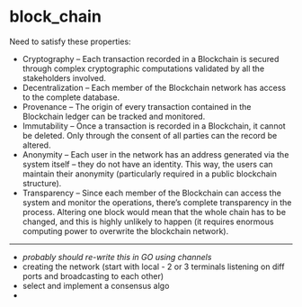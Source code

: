 # block_chain
Need to satisfy these properties:
- Cryptography – Each transaction recorded in a Blockchain is secured through complex cryptographic computations validated by all the stakeholders involved.
- Decentralization – Each member of the Blockchain network has access to the complete database.
- Provenance – The origin of every transaction contained in the Blockchain ledger can be tracked and monitored.
- Immutability – Once a transaction is recorded in a Blockchain, it cannot be deleted. Only through the consent of all parties can the record be altered.
- Anonymity – Each user in the network has an address generated via the system itself – they do not have an identity. This way, the users can maintain their anonymity (particularly required in a public blockchain structure).
- Transparency – Since each member of the Blockchain can access the system and monitor the operations, there’s complete transparency in the process. Altering one block would mean that the whole chain has to be changed, and this is highly unlikely to happen (it requires enormous computing power to overwrite the blockchain network). 

------------------------------------------------------------
- *probably should re-write this in GO using channels*
- creating the network (start with local - 2 or 3 terminals listening on diff ports and broadcasting to each other)
- select and implement a consensus algo
- 
